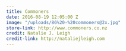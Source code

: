 ```yaml
---
title: Commoners
date: 2016-08-19 12:05:00 Z
image: "/uploads/86%20-%20commoners@2x.jpg"
store-link: http://www.commoners.co.nz
credit: Natalie J. Leigh
credit-link: http://nataliejleigh.com
---
```


